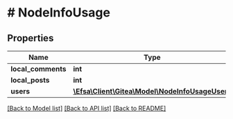 # # NodeInfoUsage

## Properties

Name | Type | Description | Notes
------------ | ------------- | ------------- | -------------
**local_comments** | **int** |  | [optional]
**local_posts** | **int** |  | [optional]
**users** | [**\Efsa\Client\Gitea\Model\NodeInfoUsageUsers**](NodeInfoUsageUsers.md) |  | [optional]

[[Back to Model list]](../../README.md#models) [[Back to API list]](../../README.md#endpoints) [[Back to README]](../../README.md)
